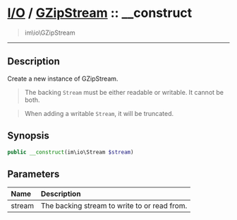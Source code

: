 # [I/O](io.md) / [GZipStream](io-GZipStream.md) :: __construct
 > im\io\GZipStream
____

## Description
Create a new instance of GZipStream.

 > The backing `Stream` must be either readable or writable. It cannot be both.  

 > When adding a writable `Stream`, it will be truncated.  

## Synopsis
```php
public __construct(im\io\Stream $stream)
```

## Parameters
| Name | Description |
| :--- | :---------- |
| stream | The backing stream to write to or read from. |

